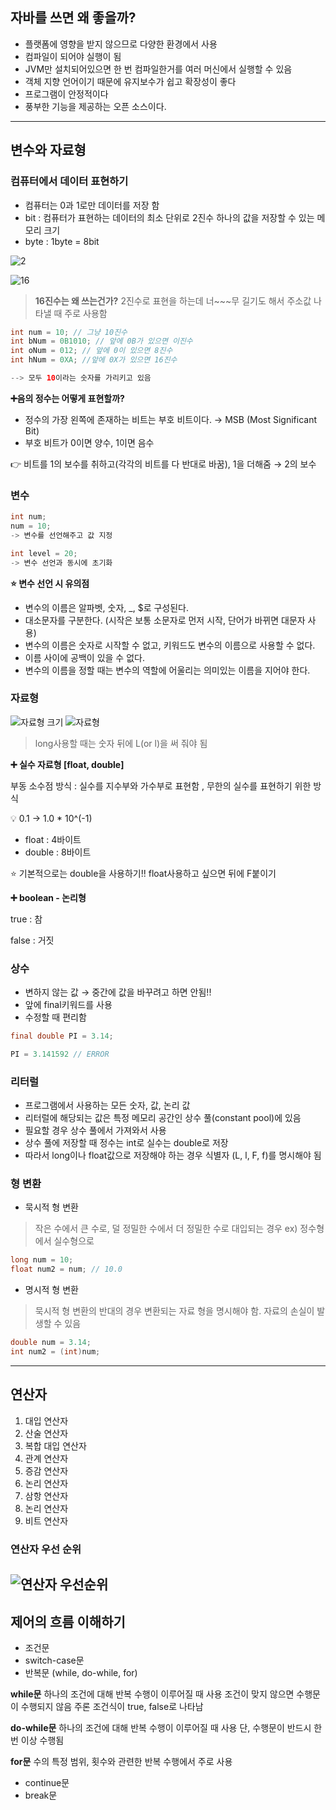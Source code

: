 ## 자바를 쓰면 왜 좋을까?

- 플랫폼에 영향을 받지 않으므로 다양한 환경에서 사용
- 컴파일이 되어야 실행이 됨
- JVM만 설치되어있으면 한 번 컴파일한거를 여러 머신에서 실행할 수 있음
- 객체 지향 언어이기 때문에 유지보수가 쉽고 확장성이 좋다
- 프로그램이 안정적이다
- 풍부한 기능을 제공하는 오픈 소스이다.

---

## 변수와 자료형

### 컴퓨터에서 데이터 표현하기

- 컴퓨터는 0과 1로만 데이터를 저장 함
- bit : 컴퓨터가 표현하는 데이터의 최소 단위로 2진수 하나의 값을 저장할 수 있는 메모리 크기
- byte : 1byte = 8bit

![2](https://user-images.githubusercontent.com/48826098/201009497-8c77a4d9-c253-4dde-91dd-39d5aa5f75fc.jpg)

![16](https://user-images.githubusercontent.com/48826098/201009513-bda9f9a2-ee16-42fe-8c15-e1026fd96e3a.jpg)

> **16진수는 왜 쓰는건가?**
2진수로 표현을 하는데 너~~~무 길기도 해서
주소값 나타낼 때 주로 사용함
> 

```java
int num = 10; // 그냥 10진수
int bNum = 0B1010; // 앞에 0B가 있으면 이진수
int oNum = 012; // 앞에 0이 있으면 8진수
int hNum = 0XA; //앞에 0X가 있으면 16진수

--> 모두 10이라는 숫자를 가리키고 있음
```

**➕음의 정수는 어떻게 표현할까?**

- 정수의 가장 왼쪽에 존재하는 비트는 부호 비트이다. → MSB (Most Significant Bit)
- 부호 비트가 0이면 양수, 1이면 음수

👉 비트를 1의 보수를 취하고(각각의 비트를 다 반대로 바꿈), 1을 더해줌 → 2의 보수

### 변수

```java
int num;
num = 10;
-> 변수를 선언해주고 값 지정

int level = 20;
-> 변수 선언과 동시에 초기화
```

**⭐ 변수 선언 시 유의점**

- 변수의 이름은 알파벳, 숫자, _, $로 구성된다.
- 대소문자를 구분한다. (시작은 보통 소문자로 먼저 시작, 단어가 바뀌면 대문자 사용)
- 변수의 이름은 숫자로 시작할 수 없고, 키워드도 변수의 이름으로 사용할 수 없다.
- 이름 사이에 공백이 있을 수 없다.
- 변수의 이름을 정할 때는 변수의 역할에 어울리는 의미있는 이름을 지어야 한다.

### 자료형

![자료형 크기](https://user-images.githubusercontent.com/48826098/201009544-271fb238-ab09-4fbc-8a98-d65abd76408c.jpg)
![자료형](https://user-images.githubusercontent.com/48826098/201009551-f696be09-4699-4f50-a418-e34840716861.jpg)

> long사용할 때는 숫자 뒤에 L(or l)을 써 줘야 됨
> 

**➕ 실수 자료형 [float, double]**

부동 소수점 방식 : 실수를 지수부와 가수부로 표현함 , 무한의 실수를 표현하기 위한 방식

<aside>
💡 0.1 → 1.0 * 10^(-1)

</aside>

- float : 4바이트
- double : 8바이트

⭐ 기본적으로는 double을 사용하기!! float사용하고 싶으면 뒤에 F붙이기

**➕ boolean - 논리형**

true : 참

false : 거짓

### 상수

- 변하지 않는 값 → 중간에 값을 바꾸려고 하면 안됨!!
- 앞에 final키워드를 사용
- 수정할 때 편리함

```java
final double PI = 3.14;

PI = 3.141592 // ERROR
```

### 리터럴

- 프로그램에서 사용하는 모든 숫자, 값, 논리 값
- 리터럴에 해당되는 값은 특정 메모리 공간인 상수 풀(constant pool)에 있음
- 필요할 경우 상수 풀에서 가져와서 사용
- 상수 풀에 저장할 때 정수는 int로 실수는 double로 저장
- 따라서 long이나 float값으로 저장해야 하는 경우 식별자 (L, l, F, f)를 명시해야 됨

### 형 변환

- 묵시적 형 변환

> 작은 수에서 큰 수로, 덜 정밀한 수에서 더 정밀한 수로 대입되는 경우
ex) 정수형에서 실수형으로
> 

```java
long num = 10;
float num2 = num; // 10.0
```

- 명시적 형 변환

> 묵시적 형 변환의 반대의 경우
변환되는 자료 형을 명시해야 함. 
자료의 손실이 발생할 수 있음
> 

```java
double num = 3.14;
int num2 = (int)num;
```

---

## 연산자

1. 대입 연산자
2. 산술 연산자
3. 복합 대입 연산자
4. 관계 연산자
5. 증감 연산자
6. 논리 연산자
7. 삼항 연산자
8. 논리 연산자
9. 비트 연산자

### 연산자 우선 순위
![연산자 우선순위](https://user-images.githubusercontent.com/48826098/201009557-6c9d361b-edc1-4515-bfe4-956c61f75765.jpg)
---

## 제어의 흐름 이해하기

- 조건문
- switch-case문
- 반복문 (while, do-while, for)

**while문**
하나의 조건에 대해 반복 수행이 이루어질 때 사용
조건이 맞지 않으면 수행문이 수행되지 않음
주론 조건식이 true, false로 나타남

**do-while문**
하나의 조건에 대해 반복 수행이 이루어질 때 사용
단, 수행문이 반드시 한 번 이상 수행됨

**for문**
수의 특정 범위, 횟수와 관련한 반복 수행에서 주로 사용
> 
- continue문
- break문